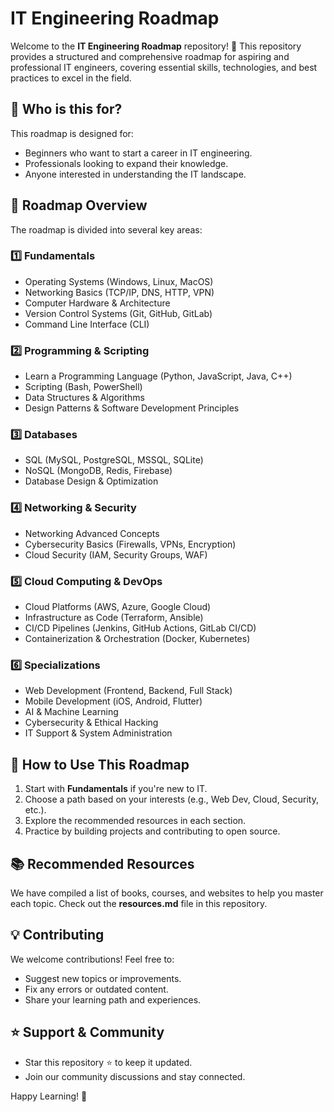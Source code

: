 # IT Engineering Roadmap

Welcome to the **IT Engineering Roadmap** repository! 🚀 This repository provides a structured and comprehensive roadmap for aspiring and professional IT engineers, covering essential skills, technologies, and best practices to excel in the field.

## 📌 Who is this for?
This roadmap is designed for:
- Beginners who want to start a career in IT engineering.
- Professionals looking to expand their knowledge.
- Anyone interested in understanding the IT landscape.

## 📜 Roadmap Overview
The roadmap is divided into several key areas:

### 1️⃣ **Fundamentals**
- Operating Systems (Windows, Linux, MacOS)
- Networking Basics (TCP/IP, DNS, HTTP, VPN)
- Computer Hardware & Architecture
- Version Control Systems (Git, GitHub, GitLab)
- Command Line Interface (CLI)

### 2️⃣ **Programming & Scripting**
- Learn a Programming Language (Python, JavaScript, Java, C++)
- Scripting (Bash, PowerShell)
- Data Structures & Algorithms
- Design Patterns & Software Development Principles

### 3️⃣ **Databases**
- SQL (MySQL, PostgreSQL, MSSQL, SQLite)
- NoSQL (MongoDB, Redis, Firebase)
- Database Design & Optimization

### 4️⃣ **Networking & Security**
- Networking Advanced Concepts
- Cybersecurity Basics (Firewalls, VPNs, Encryption)
- Cloud Security (IAM, Security Groups, WAF)

### 5️⃣ **Cloud Computing & DevOps**
- Cloud Platforms (AWS, Azure, Google Cloud)
- Infrastructure as Code (Terraform, Ansible)
- CI/CD Pipelines (Jenkins, GitHub Actions, GitLab CI/CD)
- Containerization & Orchestration (Docker, Kubernetes)

### 6️⃣ **Specializations**
- Web Development (Frontend, Backend, Full Stack)
- Mobile Development (iOS, Android, Flutter)
- AI & Machine Learning
- Cybersecurity & Ethical Hacking
- IT Support & System Administration

## 🎯 How to Use This Roadmap
1. Start with **Fundamentals** if you're new to IT.
2. Choose a path based on your interests (e.g., Web Dev, Cloud, Security, etc.).
3. Explore the recommended resources in each section.
4. Practice by building projects and contributing to open source.

## 📚 Recommended Resources
We have compiled a list of books, courses, and websites to help you master each topic. Check out the **resources.md** file in this repository.

## 💡 Contributing
We welcome contributions! Feel free to:
- Suggest new topics or improvements.
- Fix any errors or outdated content.
- Share your learning path and experiences.

## ⭐ Support & Community
- Star this repository ⭐ to keep it updated.
- Join our community discussions and stay connected.

Happy Learning! 🚀
